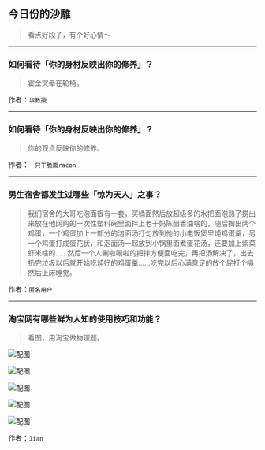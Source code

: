 ## 今日份的沙雕

> 看点好段子，有个好心情～


 
---

### 如何看待「你的身材反映出你的修养」？

> 霍金哭晕在轮椅。


作者：`华教授`

---

### 如何看待「你的身材反映出你的修养」？

> 你的观点反映你的修养。


作者：`一只干脆面racon`

---

### 男生宿舍都发生过哪些「惊为天人」之事？

> 我们宿舍的大哥吃泡面很有一套，买桶面然后放超级多的水把面泡熟了捞出来放在他网购的一次性塑料碗里面拌上老干妈陈醋香油啥的，随后掏出两个鸡蛋，一个鸡蛋加上一部分的泡面汤打匀放到他的小电饭煲里炖鸡蛋羹，另一个鸡蛋打成蛋花状，和泡面汤一起放到小锅里面煮蛋花汤，还要加上紫菜虾米啥的……然后一个人唰啦唰啦的把拌方便面吃完，再把汤解决了，出去扔完垃圾以后就开始吃炖好的鸡蛋羹……吃完以后心满意足的放个屁打个嗝然后上床睡觉。


作者：`匿名用户`

---

### 淘宝网有哪些鲜为人知的使用技巧和功能？

> 看图，用淘宝做物理题。



![配图](http://pic2.zhimg.com/70/0aad85fe1651b6be91e37f8fc8268b09_b.jpg)



![配图](http://pic3.zhimg.com/70/7885c2c58056a9cf1a1d131c208f0c8e_b.jpg)



![配图](http://pic2.zhimg.com/70/e0bc04c91831ebba1e7a7609478929e1_b.jpg)



![配图](http://pic2.zhimg.com/70/561bd0e87c0f0ec710574c6f12c24469_b.jpg)



![配图](http://pic2.zhimg.com/70/034cfaf2aae3ded868dc4c93b7991ddd_b.jpg)


作者：`Jian`